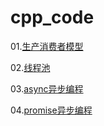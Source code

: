 # cpp_code

01.[生产消费者模型](https://github.com/liliangCS/cpp_code/blob/main/%E7%94%9F%E4%BA%A7%E6%B6%88%E8%B4%B9%E8%80%85%E6%A8%A1%E5%9E%8B.cpp)

02.[线程池](https://github.com/liliangCS/cpp_code/blob/main/%E7%BA%BF%E7%A8%8B%E6%B1%A0.cpp)

03.[async异步编程](https://github.com/liliangCS/cpp_code/blob/main/async%E5%BC%82%E6%AD%A5%E7%BC%96%E7%A8%8B.cpp)

04.[promise异步编程](https://github.com/liliangCS/cpp_code/blob/main/promise%E5%BC%82%E6%AD%A5%E7%BC%96%E7%A8%8B.cpp)

